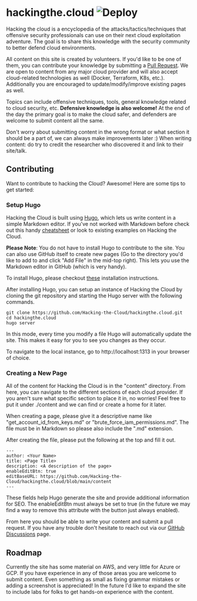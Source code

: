 # hackingthe.cloud ![Deploy](https://github.com/Hacking-the-Cloud/hackingthe.cloud/workflows/Deploy/badge.svg) 
Hacking the cloud is a encyclopedia of the attacks/tactics/techniques that offensive security professionals can use on their next cloud exploitation adventure. The goal is to share this knowledge with the security community to better defend cloud environments.

All content on this site is created by volunteers. If you'd like to be one of them, you can contribute your knowledge by submitting a [Pull Request](https://github.com/Hacking-the-Cloud/hackingthe.cloud/pulls). We are open to content from any major cloud provider and will also accept cloud-related technologies as well (Docker, Terraform, K8s, etc.). Additionally you are encouraged to update/modify/improve existing pages as well.

Topics can include offensive techniques, tools, general knowledge related to cloud security, etc. **Defensive knowledge is also welcome!** At the end of the day the primary goal is to make the cloud safer, and defenders are welcome to submit content all the same.

Don't worry about submitting content in the wrong format or what section it should be a part of, we can always make improvements later :) When writing content: do try to credit the researcher who discovered it and link to their site/talk. 

## Contributing
Want to contribute to hacking the Cloud? Awesome! Here are some tips to get started:

### Setup Hugo
Hacking the Cloud is built using [Hugo](https://gohugo.io/), which lets us write content in a simple Markdown editor. If you've not worked with Markdown before check out this handy [cheatsheet](https://www.markdownguide.org/cheat-sheet) or look to existing examples on Hacking the Cloud.

**Please Note**: You do not have to install Hugo to contribute to the site. You can also use GitHub itself to create new pages (Go to the directory you'd like to add to and click "Add File" in the mid-top right). This lets you use the Markdown editor in GitHub (which is very handy).

To install Hugo, please checkout [these](https://gohugo.io/getting-started/installing/) installation instructions.

After installing Hugo, you can setup an instance of Hacking the Cloud by cloning the git repository and starting the Hugo server with the following commands.

```
git clone https://github.com/Hacking-the-Cloud/hackingthe.cloud.git
cd hackingthe.cloud
hugo server
```

In this mode, every time you modify a file Hugo will automatically update the site. This makes it easy for you to see you changes as they occur.

To navigate to the local instance, go to http://localhost:1313 in your browser of choice.

### Creating a New Page
All of the content for Hacking the Cloud is in the "content" directory. From here, you can navigate to the different sections of each cloud provider. If you aren't sure what specific section to place it in, no worries! Feel free to put it under ./content and we can find or create a home for it later.

When creating a page, please give it a descriptive name like "get_account_id_from_keys.md" or "brute_force_iam_permissions.md". The file must be in Markdown so please also include the ".md" extension.

After creating the file, please put the following at the top and fill it out.

```
---
author: <Your Name>
title: <Page Title>
description: <A description of the page>
enableEditBtn: true
editBaseURL: https://github.com/Hacking-the-Cloud/hackingthe.cloud/blob/main/content
---
```

These fields help Hugo generate the site and provide additional information for SEO. The enableEditBtn must always be set to true (in the future we may find a way to remove this attribute with the button just always enabled).

From here you should be able to write your content and submit a pull request. If you have any trouble don't hesitate to reach out via our [GitHub Discussions](https://github.com/Hacking-the-Cloud/hackingthe.cloud/discussions) page.

## Roadmap
Currently the site has some material on AWS, and very little for Azure or GCP. If you have experience in any of those areas you are welcome to submit content. Even something as small as fixing grammar mistakes or adding a screenshot is appreciated! In the future I'd like to expand the site to include labs for folks to get hands-on experience with the content.
